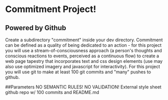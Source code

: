 # Commitment Project!
## Powered by Github

Create a subdirectory "commitment" inside your dev directory. Commitment can be defined as a quality of being dedicated to an action - for this project you will use a stream-of-consciousness approach (a person's thoughts and conscious reactions to events, perceived as a continuous flow) to create a web page tapestry that incorporates text and css design elements (use may also use optimized imagery and javascript for interactivity). For this project you will use git to make at least 100 git commits and "many" pushes to github.


##Parameters
NO SEMANTIC RULES!
NO VALIDATION!
External style sheet
github repo w/ 100 commits and README.md